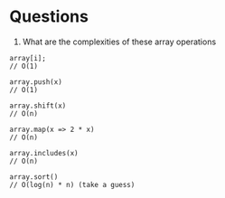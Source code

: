 # Questions

1. What are the complexities of these array operations

```
array[i];
// O(1)

array.push(x)
// O(1)

array.shift(x)
// O(n)

array.map(x => 2 * x)
// O(n)

array.includes(x)
// O(n)

array.sort()
// O(log(n) * n) (take a guess)
```
